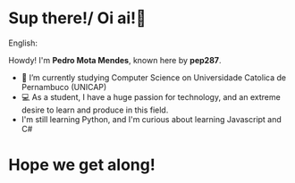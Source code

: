 # Sup there!/ Oi ai!👋

English:

Howdy! I'm **Pedro Mota Mendes**, known here by **pep287**.
- 📕 I’m currently studying Computer Science on Universidade Catolica de Pernambuco (UNICAP)
- 💻 As a student, I have a huge passion for technology, and an extreme desire to learn and produce in this field.
- I'm still learning Python, and I'm curious about learning Javascript and C#
# Hope we get along!


<!--
**pep287/pep287** is a ✨ _special_ ✨ repository because its `README.md` (this file) appears on your GitHub profile.

Here are some ideas to get you started:

- 🔭 I’m currently working on ...
- 🌱 I’m currently learning ...
- 👯 I’m looking to collaborate on ...
- 🤔 I’m looking for help with ...
- 💬 Ask me about ...
- 📫 How to reach me: ...
- 😄 Pronouns: ...
- ⚡ Fun fact: ...
-->
